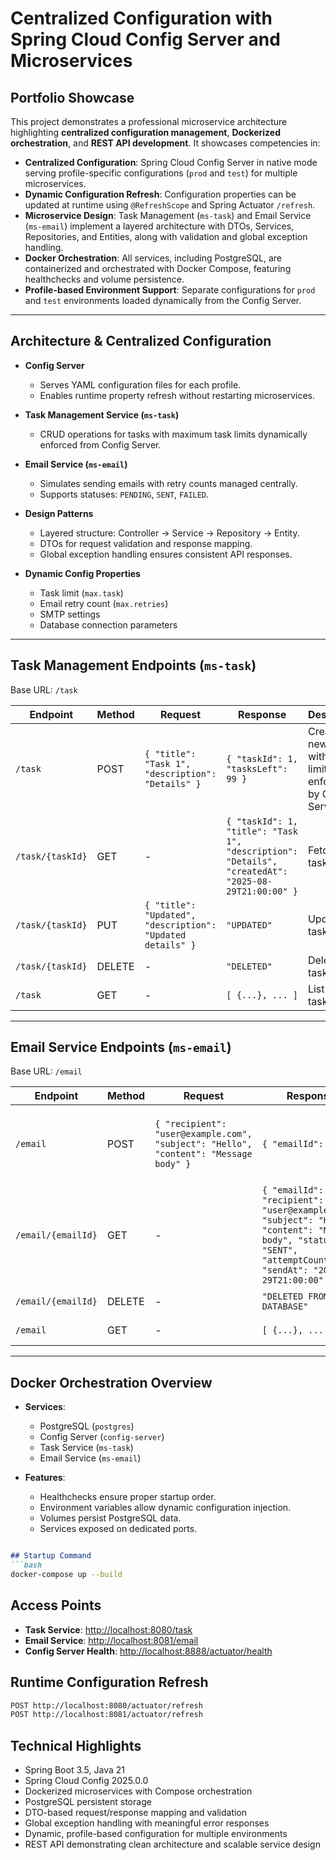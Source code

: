 # Centralized Configuration with Spring Cloud Config Server and Microservices

## Portfolio Showcase
This project demonstrates a professional microservice architecture highlighting **centralized configuration management**, **Dockerized orchestration**, and **REST API development**. It showcases competencies in:

- **Centralized Configuration**: Spring Cloud Config Server in native mode serving profile-specific configurations (`prod` and `test`) for multiple microservices.
- **Dynamic Configuration Refresh**: Configuration properties can be updated at runtime using `@RefreshScope` and Spring Actuator `/refresh`.
- **Microservice Design**: Task Management (`ms-task`) and Email Service (`ms-email`) implement a layered architecture with DTOs, Services, Repositories, and Entities, along with validation and global exception handling.
- **Docker Orchestration**: All services, including PostgreSQL, are containerized and orchestrated with Docker Compose, featuring healthchecks and volume persistence.
- **Profile-based Environment Support**: Separate configurations for `prod` and `test` environments loaded dynamically from the Config Server.

---

## Architecture & Centralized Configuration

- **Config Server**
  - Serves YAML configuration files for each profile.
  - Enables runtime property refresh without restarting microservices.

- **Task Management Service (`ms-task`)**
  - CRUD operations for tasks with maximum task limits dynamically enforced from Config Server.

- **Email Service (`ms-email`)**
  - Simulates sending emails with retry counts managed centrally.
  - Supports statuses: `PENDING`, `SENT`, `FAILED`.

- **Design Patterns**
  - Layered structure: Controller → Service → Repository → Entity.
  - DTOs for request validation and response mapping.
  - Global exception handling ensures consistent API responses.

- **Dynamic Config Properties**
  - Task limit (`max.task`)
  - Email retry count (`max.retries`)
  - SMTP settings
  - Database connection parameters

---

## Task Management Endpoints (`ms-task`)

Base URL: `/task`

| Endpoint | Method | Request | Response | Description |
|----------|--------|---------|---------|-------------|
| `/task` | POST | `{ "title": "Task 1", "description": "Details" }` | `{ "taskId": 1, "tasksLeft": 99 }` | Create a new task with max limit enforced by Config Server. |
| `/task/{taskId}` | GET | - | `{ "taskId": 1, "title": "Task 1", "description": "Details", "createdAt": "2025-08-29T21:00:00" }` | Fetch a task by ID. |
| `/task/{taskId}` | PUT | `{ "title": "Updated", "description": "Updated details" }` | `"UPDATED"` | Update a task. |
| `/task/{taskId}` | DELETE | - | `"DELETED"` | Delete a task. |
| `/task` | GET | - | `[ {...}, ... ]` | List all tasks. |

---

## Email Service Endpoints (`ms-email`)

Base URL: `/email`

| Endpoint | Method | Request | Response | Description |
|----------|--------|---------|---------|-------------|
| `/email` | POST | `{ "recipient": "user@example.com", "subject": "Hello", "content": "Message body" }` | `{ "emailId": 1 }` | Send an email with retries enforced from Config Server. |
| `/email/{emailId}` | GET | - | `{ "emailId": 1, "recipient": "user@example.com", "subject": "Hello", "content": "Message body", "status": "SENT", "attemptCount": 1, "sendAt": "2025-08-29T21:00:00" }` | Fetch an email by ID. |
| `/email/{emailId}` | DELETE | - | `"DELETED FROM DATABASE"` | Delete an email. |
| `/email` | GET | - | `[ {...}, ... ]` | List all emails. |

---

## Docker Orchestration Overview

- **Services**:
  - PostgreSQL (`postgres`)
  - Config Server (`config-server`)
  - Task Service (`ms-task`)
  - Email Service (`ms-email`)

- **Features**:
  - Healthchecks ensure proper startup order.
  - Environment variables allow dynamic configuration injection.
  - Volumes persist PostgreSQL data.
  - Services exposed on dedicated ports.
````markdown

## Startup Command
```bash
docker-compose up --build
````

## Access Points

* **Task Service**: [http://localhost:8080/task](http://localhost:8080/task)
* **Email Service**: [http://localhost:8081/email](http://localhost:8081/email)
* **Config Server Health**: [http://localhost:8888/actuator/health](http://localhost:8888/actuator/health)

## Runtime Configuration Refresh

```bash
POST http://localhost:8080/actuator/refresh
POST http://localhost:8081/actuator/refresh
```

## Technical Highlights

* Spring Boot 3.5, Java 21
* Spring Cloud Config 2025.0.0
* Dockerized microservices with Compose orchestration
* PostgreSQL persistent storage
* DTO-based request/response mapping and validation
* Global exception handling with meaningful error responses
* Dynamic, profile-based configuration for multiple environments
* REST API demonstrating clean architecture and scalable service design
